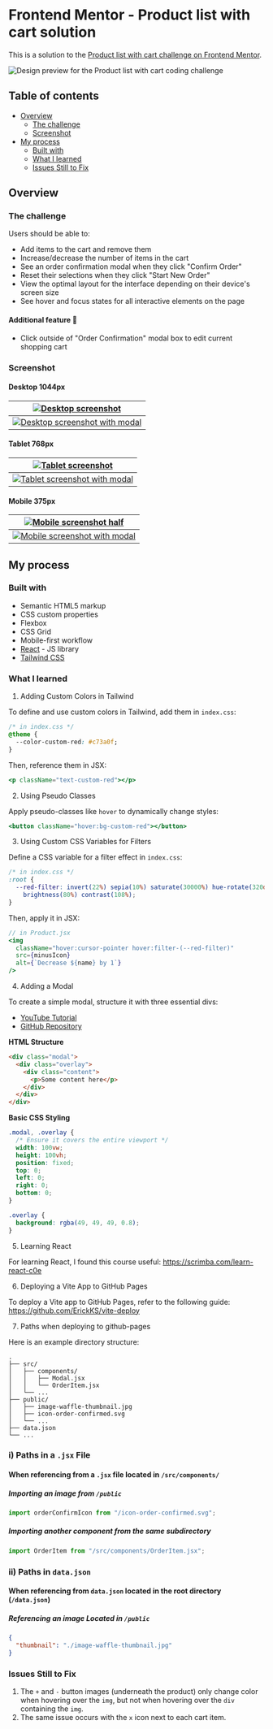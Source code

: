 # Frontend Mentor - Product list with cart solution

This is a solution to the [Product list with cart challenge on Frontend Mentor](https://www.frontendmentor.io/challenges/product-list-with-cart-5MmqLVAp_d). 

![Design preview for the Product list with cart coding challenge](./preview.jpg)

## Table of contents

- [Overview](#overview)
  - [The challenge](#the-challenge)
  - [Screenshot](#screenshot)
- [My process](#my-process)
  - [Built with](#built-with)
  - [What I learned](#what-i-learned)
  - [Issues Still to Fix](#issues-still-to-fix)

## Overview

### The challenge

Users should be able to:

- Add items to the cart and remove them
- Increase/decrease the number of items in the cart
- See an order confirmation modal when they click "Confirm Order"
- Reset their selections when they click "Start New Order"
- View the optimal layout for the interface depending on their device's screen size
- See hover and focus states for all interactive elements on the page


#### Additional feature 🚀
- Click outside of "Order Confirmation" modal box to edit current shopping cart

### Screenshot

#### Desktop 1044px

|     <a href="screenshots/Desktop1440.png">![Desktop screenshot](screenshots/Desktop1440.png)</a>   |
| ---------------------------------------------- |
|     <a href="screenshots/Desktop1440-modal.png">![Desktop screenshot with modal](screenshots/Desktop1440-modal.png)</a> |

#### Tablet 768px
|     <a href="screenshots/Tablet768.png">![Tablet screenshot](screenshots/Tablet768.png)</a>   |
| ---------------------------------------------- |
|     <a href="screenshots/Tablet768-modal.png">![Tablet screenshot with modal](screenshots/Tablet768-modal.png)</a> |

#### Mobile 375px
|     <a href="screenshots/Mobile375-half.png">![Mobile screenshot half](screenshots/Mobile375-half.png)</a>   |
| ---------------------------------------------- |
|     <a href="screenshots/Mobile375-modal.png">![Mobile screenshot with modal](screenshots/Mobile375-modal.png)</a>  |



## My process

### Built with

- Semantic HTML5 markup
- CSS custom properties
- Flexbox
- CSS Grid
- Mobile-first workflow
- [React](https://reactjs.org/) - JS library
- [Tailwind CSS](https://tailwindcss.com/docs/installation/using-vite)

### What I learned

1. Adding Custom Colors in Tailwind

To define and use custom colors in Tailwind, add them in `index.css`:

```css
/* in index.css */
@theme {
  --color-custom-red: #c73a0f;
}
```

Then, reference them in JSX:

```jsx
<p className="text-custom-red"></p>
```

2. Using Pseudo Classes

Apply pseudo-classes like `hover` to dynamically change styles:

```jsx
<button className="hover:bg-custom-red"></button>
```

3. Using Custom CSS Variables for Filters

Define a CSS variable for a filter effect in `index.css`:

```css
/* in index.css */
:root {
  --red-filter: invert(22%) sepia(10%) saturate(30000%) hue-rotate(320deg)
    brightness(80%) contrast(108%);
}
```

Then, apply it in JSX:

```jsx
// in Product.jsx
<img
  className="hover:cursor-pointer hover:filter-(--red-filter)"
  src={minusIcon}
  alt={`Decrease ${name} by 1`}
/>
```

4. Adding a Modal

To create a simple modal, structure it with three essential divs:

- [YouTube Tutorial](https://www.youtube.com/watch?v=9DwGahSqcEc)
- [GitHub Repository](https://github.com/ecole-du-web/react-modal)

<strong>HTML Structure</strong>

```html
<div class="modal">
  <div class="overlay">
    <div class="content">
      <p>Some content here</p>
    </div>
  </div>
</div>
```

<strong>Basic CSS Styling</strong>

```css
.modal, .overlay {
  /* Ensure it covers the entire viewport */
  width: 100vw;
  height: 100vh;
  position: fixed;
  top: 0;
  left: 0;
  right: 0;
  bottom: 0;
}

.overlay {
  background: rgba(49, 49, 49, 0.8);
}
```

5. Learning React

For learning React, I found this course useful: https://scrimba.com/learn-react-c0e


6. Deploying a Vite App to GitHub Pages

To deploy a Vite app to GitHub Pages, refer to the following guide: https://github.com/ErickKS/vite-deploy

7. Paths when deploying to github-pages

Here is an example directory structure:

```
.
├── src/
│   ├── components/
│   │   ├── Modal.jsx
│   │   └── OrderItem.jsx
│   └── ...
├── public/
│   ├── image-waffle-thumbnail.jpg
│   ├── icon-order-confirmed.svg
│   └── ...
├── data.json
└── ...
```

### i) Paths in a `.jsx` File

#### When referencing from a `.jsx` file located in `/src/components/`

##### Importing an image from `/public`
```jsx
import orderConfirmIcon from "/icon-order-confirmed.svg";
```

##### Importing another component from the same subdirectory
```jsx
import OrderItem from "/src/components/OrderItem.jsx";
```

### ii) Paths in `data.json`

#### When referencing from `data.json` located in the root directory (`/data.json`)

##### Referencing an image Located in `/public`
```json
{
  "thumbnail": "./image-waffle-thumbnail.jpg"
}
```




### Issues Still to Fix
1. The `+` and `-` button images (underneath the product) only change color when hovering over the `img`, but not when hovering over the `div` containing the `img`.
1. The same issue occurs with the `x` icon next to each cart item.

